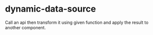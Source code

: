 # dynamic-data-source

Call an api then transform it using given function and apply the result to
another component.
